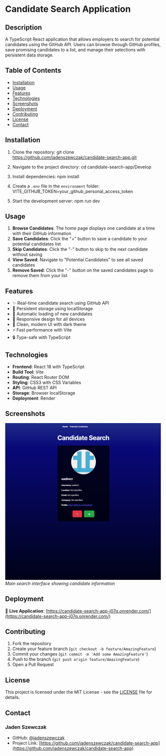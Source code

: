 # Candidate Search Application

## Description

A TypeScript React application that allows employers to search for potential candidates using the GitHub API. Users can browse through GitHub profiles, save promising candidates to a list, and manage their selections with persistent data storage.

## Table of Contents

- [Installation](#installation)
- [Usage](#usage)
- [Features](#features)
- [Technologies](#technologies)
- [Screenshots](#screenshots)
- [Deployment](#deployment)
- [Contributing](#contributing)
- [License](#license)
- [Contact](#contact)

## Installation

1. Clone the repository:
   git clone <https://github.com/jadenszewczak/candidate-search-app.git>

2. Navigate to the project directory:
   cd candidate-search-app/Develop

3. Install dependencies:
   npm install

4. Create a `.env` file in the `environment` folder:
   VITE_GITHUB_TOKEN=your_github_personal_access_token

5. Start the development server:
   npm run dev

## Usage

1. **Browse Candidates**: The home page displays one candidate at a time with their GitHub information
2. **Save Candidates**: Click the "+" button to save a candidate to your potential candidates list
3. **Skip Candidates**: Click the "-" button to skip to the next candidate without saving
4. **View Saved**: Navigate to "Potential Candidates" to see all saved candidates
5. **Remove Saved**: Click the "-" button on the saved candidates page to remove them from your list

## Features

- ✨ Real-time candidate search using GitHub API
- 💾 Persistent storage using localStorage
- 🔄 Automatic loading of new candidates
- 📱 Responsive design for all devices
- 🎨 Clean, modern UI with dark theme
- ⚡ Fast performance with Vite
- 🔒 Type-safe with TypeScript

## Technologies

- **Frontend**: React 18 with TypeScript
- **Build Tool**: Vite
- **Routing**: React Router DOM
- **Styling**: CSS3 with CSS Variables
- **API**: GitHub REST API
- **Storage**: Browser localStorage
- **Deployment**: Render

## Screenshots

![Candidate Search Page](./src/assets/candidatesearch.png)
_Main search interface showing candidate information_

## Deployment

🚀 **Live Application**: [https://candidate-search-app-j07q.onrender.com/](https://candidate-search-app-j07q.onrender.com/)

## Contributing

1. Fork the repository
2. Create your feature branch (`git checkout -b feature/AmazingFeature`)
3. Commit your changes (`git commit -m 'Add some AmazingFeature'`)
4. Push to the branch (`git push origin feature/AmazingFeature`)
5. Open a Pull Request

## License

This project is licensed under the MIT License - see the [LICENSE](LICENSE) file for details.

## Contact

### Jaden Szewczak

- GitHub: [@jadenszewczak](https://github.com/jadenszewczak)
- Project Link: [https://github.com/jadenszewczak/candidate-search-app](https://github.com/jadenszewczak/candidate-search-app)
